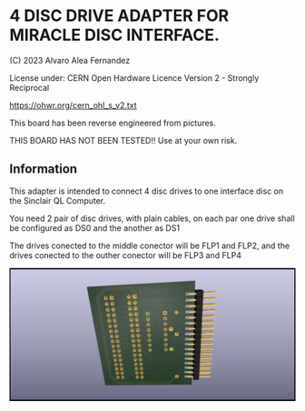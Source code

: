 # 4 DISC DRIVE ADAPTER FOR MIRACLE DISC INTERFACE.

(C) 2023 Alvaro Alea Fernandez

License under: CERN Open Hardware Licence Version 2 - Strongly Reciprocal

https://ohwr.org/cern_ohl_s_v2.txt

This board has been reverse engineered from pictures.

THIS BOARD HAS NOT BEEN TESTED!! Use at your own risk.

## Information

This adapter is intended to connect 4 disc drives to one interface disc on the Sinclair QL Computer.

You need 2 pair of disc drives, with plain cables, on each par one drive shall be configured as DS0 and the another as DS1

The drives conected to the middle conector will be FLP1 and FLP2, and the drives conected to the outher conector will be FLP3 and FLP4


![My image](QL_4_floppy_addon.png)

